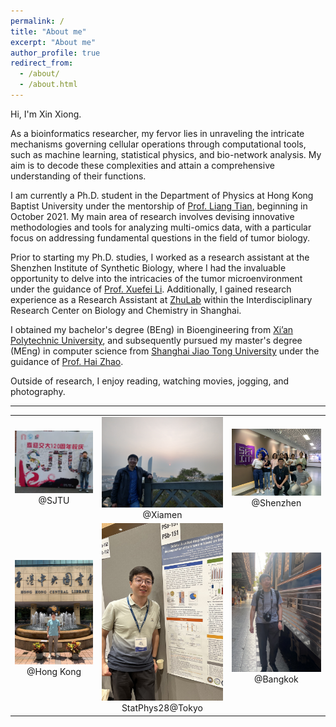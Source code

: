 ```yaml
---
permalink: /
title: "About me"
excerpt: "About me"
author_profile: true
redirect_from: 
  - /about/
  - /about.html
---
```


[//]: # (Welcome! I have been a Research Assistant in the [Shenzhen Institute of Synthetic Biology]&#40;http://isynbio.siat.ac.cn/&#41; at Shenzhen Institute of Advanced Technology, CAS in Shenzhen, China since Jun 2020. )

[//]: # (I am also a graduate student majored in Computer Technology at [Shanghai Jiao Tong University, SJTU]&#40;https://www.sjtu.edu.cn/&#41; supervised by [Prof. Hai Zhao]&#40;https://www.cs.sjtu.edu.cn/en/PeopleDetail.aspx?id=133&#41;. I passed dissertation defense on Jan 6, 2021.)

[//]: # ()
[//]: # (After I earned my BEng in Bioengineering from [Xi'an Polytechnic University]&#40;https://www.xpu.edu.cn/&#41; )

[//]: # (I worked at [Genminix]&#40;http://www.gminix.com/&#41; &#40;a biotech company&#41; as a developer of new bioinformatic tools for the analysis biological data &#40;Microarray and RNA-Seq&#41;. )

[//]: # (I went to [ZhuLab]&#40;http://www.zhulab.cn&#41; at [Interdisciplinary Research Center on Biology and Chemistry]&#40;http://ircbc.ac.cn/&#41; as a Research Assistant in 2016 and I also started my study as a master student &#40;MEng&#41; at SJTU this year. )

[//]: # (Cooperating with other colleagues, )

[//]: # (I published several papers &#40;[Bioinformatics 2017]&#40;https://academic.oup.com/bioinformatics/article/33/14/2235/3066291&#41;;)

[//]: # (                             [Analytical chemistry 2017]&#40;https://pubs.acs.org/doi/abs/10.1021/acs.analchem.7b02625&#41;;)

[//]: # (                             [Nature communications 2019]&#40;https://www.nature.com/articles/s41467-019-09550-x&#41;;)

[//]: # (                             [Nature communications 2020]&#40;https://www.nature.com/articles/s41467-020-18171-8&#41;&#41; related to the analysis methods of Bio-Mass Spectrometry data.)

[//]: # (I am one of the main contributors of the machine-learning-based prediction algorithm for the last article.)

[//]: # ()
[//]: # (In my spare time, I like reading, watching movies and jogging. I also enjoy photography.)
Hi, I'm Xin Xiong.

As a bioinformatics researcher, my fervor lies in unraveling the intricate mechanisms governing cellular operations through computational tools, such as machine learning, statistical physics, and bio-network analysis. My aim is to decode these complexities and attain a comprehensive understanding of their functions.

I am currently a Ph.D. student in the Department of Physics at Hong Kong Baptist University under the mentorship of [Prof. Liang Tian](https://physics.hkbu.edu.hk/people/tian-liang), beginning in October 2021. My main area of research involves devising innovative methodologies and tools for analyzing multi-omics data, with a particular focus on addressing fundamental questions in the field of tumor biology.

Prior to starting my Ph.D. studies, I worked as a research assistant at the Shenzhen Institute of Synthetic Biology, where I had the invaluable opportunity to delve into the intricacies of the tumor microenvironment under the guidance of [Prof. Xuefei Li](https://isynbio.siat.ac.cn/Li(x)lab/view.php?id=48). 
Additionally, I gained research experience as a Research Assistant at [ZhuLab](http://www.zhulab.cn) within the Interdisciplinary Research Center on Biology and Chemistry in Shanghai.

I obtained my bachelor's degree (BEng) in Bioengineering from [Xi’an Polytechnic University](https://www.xpu.edu.cn/), and subsequently pursued my master's degree (MEng) in computer science from [Shanghai Jiao Tong University](https://www.sjtu.edu.cn/) under the guidance of [Prof. Hai Zhao](https://www.cs.sjtu.edu.cn/en/PeopleDetail.aspx?id=133).

Outside of research, I enjoy reading, watching movies, jogging, and photography.


---


|                                                                                    |                                                                                               |                                                                                      |
|:----------------------------------------------------------------------------------:|:---------------------------------------------------------------------------------------------:|:------------------------------------------------------------------------------------:|
|       <img width="200" alt="SJTU" src="/images/myself/SJTU_2016.jpg"> @SJTU        |          <img width="200" alt="Xiamen" src="/images/myself/Xiamen_2017.jpg"> @Xiamen          |  <img width="200" alt="Shenzhen" src="/images/myself/Shenzhen_2021.jpg"> @Shenzhen   |
| <img width="200" alt="Hongkong" src="/images/myself/HongKong_2023.jpg"> @Hong Kong | <img width="200" alt="Tokyo" src="/images/myself/StatPhys28_2023_Tokyo.jpg"> StatPhys28@Tokyo | <img width="200" alt="Bangkok" src="/images/myself/Bangkok_2024Spring.jpg"> @Bangkok |

[//]: # (| <img width="200" alt="Xi'an" src="/images/myself/Just Graduated_2010.jpg">  @Xi'an |    <img width="200" alt="Mount Tai" src="/images/myself/Mount Tai_2012Oct.jpg"> @Mount Tai    |     <img width="200" alt="Guilin" src="/images/myself/Guilin_2013.jpg"> @Guilin      |)
